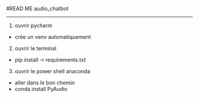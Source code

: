 #READ ME audio_chatbot

---

1. ouvrir pycharm
  - crée un venv automatiquement

2. ouvrir le terminal
  - pip install -r requirements.txt

3. ouvrir le power shell anaconda
  - aller dans le bon chemin
  - conda install PyAudio
